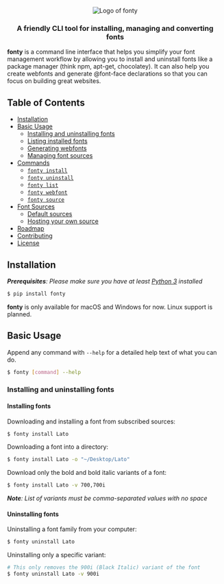<p align="center">
  <img src="https://raw.githubusercontent.com/jamesssooi/fonty/feat/readme/art/logo.png" alt="Logo of fonty">
</p>

<h3 align="center">A friendly CLI tool for installing, managing and converting fonts</h3>

**fonty** is a command line interface that helps you simplify your font management workflow by allowing you to install and uninstall fonts like a package manager (think npm, apt-get, chocolatey). It can also help you create webfonts and generate @font-face declarations so that you can focus on building great websites.
## Table of Contents
* [Installation](#installation)
* [Basic Usage](#)
    * [Installing and uninstalling fonts](#)
    * [Listing installed fonts](#)
    * [Generating webfonts](#)
    * [Managing font sources](#)
* [Commands](#)
    * [`fonty install`](#)
    * [`fonty uninstall`](#)
    * [`fonty list`](#)
    * [`fonty webfont`](#)
    * [`fonty source`](#)
* [Font Sources](#)
    * [Default sources](#)
    * [Hosting your own source](#)
* [Roadmap](#)
* [Contributing](#)
* [License](#)

## Installation
*__Prerequisites__: Please make sure you have at least [Python 3](https://www.python.org/downloads/) installed*

```bash
$ pip install fonty
```

**fonty** is only available for macOS and Windows for now. Linux support is planned.

## Basic Usage
Append any command with `--help` for a detailed help text of what you can do.
```bash
$ fonty [command] --help
```

### Installing and uninstalling fonts
#### Installing fonts
Downloading and installing a font from subscribed sources:
```bash
$ fonty install Lato
```

Downloading a font into a directory:
```bash
$ fonty install Lato -o "~/Desktop/Lato"
```

Download only the bold and bold italic variants of a font:
```bash
$ fonty install Lato -v 700,700i
```
*__Note__: List of variants must be comma-separated values with no space*

#### Uninstalling fonts
Uninstalling a font family from your computer:
```bash
$ fonty uninstall Lato
```

Uninstalling only a specific variant:
```bash
# This only removes the 900i (Black Italic) variant of the font
$ fonty uninstall Lato -v 900i
```
